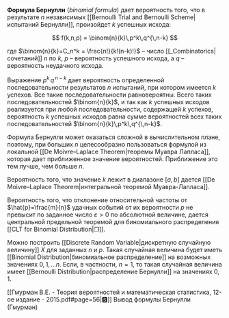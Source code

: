 
**Формула Бернулли** (*binomial formula*) дает вероятность того, что в результате $n$ независимых [[Bernoulli Trial and Bernoulli Scheme|испытаний Бернулли]], произойдет $k$ успешных исхода:

$$
f(k,n,p) = \binom{n}{k}\,p^k\,q^{\,n-k}
$$

где $\binom{n}{k}=C_n^k = \frac{n!}{k!(n-k)!}$ – число [[_Combinatorics|сочетаний]] $n$ по $k$, $p$ – вероятность успешного исхода, а $q$ – вероятность неудачного исхода.

Выражение $p^k\,q^{\,n-k}$ дает вероятность определенной последовательности результатов $n$ испытаний, при котором имеется $k$ успехов. Все такие последовательности равновероятны. Всего таких последовательностей $\binom{n}{k}$, и так как $k$ успешных исходов реализуется при любой последовательности, содержащей $k$ успехов, вероятность $k$ успешных исходов равна сумме вероятностей всех таких последовательностей $\binom{n}{k}\,p^k\,q^{\,n-k}$.

Формула Бернулли может оказаться сложной в вычислительном плане, поэтому, при больших $n$ целесообразно пользоваться формулой из локальной [[De Moivre–Laplace Theorem|теоремы Муавра Лапласа]], которая дает приближенное значение вероятностей. Приближение это тем лучше, чем больше $n$.

Вероятность того, что значение $k$ лежит в диапазоне $[a,b]$ дается [[De Moivre–Laplace Theorem|интегральной теоремой Муавра-Лапласа]].

Вероятность того, что отклонение относительной частоты от $\hat{p}=\frac{m}{n}$ удачных событий от их вероятности $p$ не превысит по заданное число $ε>0$ по абсолютной величине, дается центральной предельной теоремой для биномиального распределения [[CLT for Binomial Distribution|❐]].

Можно построить [[Discrete Random Variable|дискретную случайную величину]] $X$ для заданных $n$ и $p$. Такая случайная величина будет иметь [[Binomial Distribution|биномиальное распределение]] на возможных значениях $0, 1,\ldots n$. Если, в частности, $n=1$, то такая случайная величина имеет [[Bernoulli Distribution|распределение Бернулли]] на значениях $0, 1$.

[[Гмурман В.Е. - Теория вероятностей и математическая статистика, 12-ое издание - 2015.pdf#page=56|🆂]] Вывод формулы Бернулли (Гмурман) 